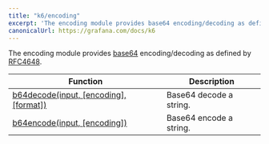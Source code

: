 ```yaml
---
title: "k6/encoding"
excerpt: 'The encoding module provides base64 encoding/decoding as defined by RFC4648.'
canonicalUrl: https://grafana.com/docs/k6
---
```

The encoding module provides [base64](https://en.wikipedia.org/wiki/Base64)
encoding/decoding as defined by [RFC4648](https://tools.ietf.org/html/rfc4648).

| Function | Description |
| -------- | ----------- |
| [b64decode(input, [encoding], [format])](/javascript-api/k6-encoding/b64decode/) | Base64 decode a string. |
| [b64encode(input, [encoding])](/javascript-api/k6-encoding/b64encode/)  | 	Base64 encode a string. |
